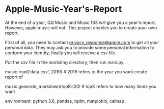 # Apple-Music-Year's-Report
At the end of a year, QQ Music and Music 163 will give you a year's report. However, apple music will not. This project enables you to create your own report.

First of all, you need to contact privacy_response@apple.com to get all your personal data. They may ask you to provide some personal information to conform your identity, finally you will receive a csv file.

Put the csv file in the workding directory, then run main.py.

music.read('data.csv', 2019) # 2019 refers to the year you want create report of

music.generate_markdown(topK=20) # topK refers to how many items you want

environment: python 3.6, pandas, tqdm, matplotlib, calmap.
